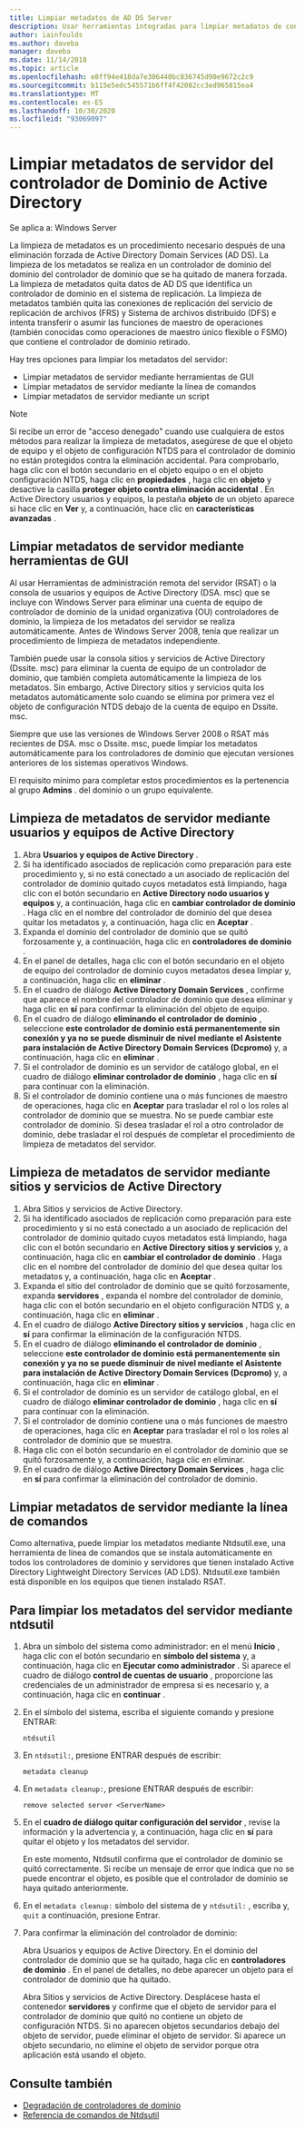 ```yaml
---
title: Limpiar metadatos de AD DS Server
description: Usar herramientas integradas para limpiar metadatos de controladores de dominio eliminados
author: iainfoulds
ms.author: daveba
manager: daveba
ms.date: 11/14/2018
ms.topic: article
ms.openlocfilehash: e8ff94e418da7e306440bc836745d90e9672c2c9
ms.sourcegitcommit: b115e5edc545571b6ff4f42082cc3ed965815ea4
ms.translationtype: MT
ms.contentlocale: es-ES
ms.lasthandoff: 10/30/2020
ms.locfileid: "93069097"
---
```

# <a name="clean-up-active-directory-domain-controller-server-metadata"></a>Limpiar metadatos de servidor del controlador de Dominio de Active Directory

Se aplica a: Windows Server

La limpieza de metadatos es un procedimiento necesario después de una eliminación forzada de Active Directory Domain Services (AD DS). La limpieza de los metadatos se realiza en un controlador de dominio del dominio del controlador de dominio que se ha quitado de manera forzada. La limpieza de metadatos quita datos de AD DS que identifica un controlador de dominio en el sistema de replicación. La limpieza de metadatos también quita las conexiones de replicación del servicio de replicación de archivos (FRS) y Sistema de archivos distribuido (DFS) e intenta transferir o asumir las funciones de maestro de operaciones (también conocidas como operaciones de maestro único flexible o FSMO) que contiene el controlador de dominio retirado.

Hay tres opciones para limpiar los metadatos del servidor:

- Limpiar metadatos de servidor mediante herramientas de GUI
- Limpiar metadatos de servidor mediante la línea de comandos
- Limpiar metadatos de servidor mediante un script

> [!NOTE]
> Si recibe un error de "acceso denegado" cuando use cualquiera de estos métodos para realizar la limpieza de metadatos, asegúrese de que el objeto de equipo y el objeto de configuración NTDS para el controlador de dominio no están protegidos contra la eliminación accidental. Para comprobarlo, haga clic con el botón secundario en el objeto equipo o en el objeto configuración NTDS, haga clic en **propiedades** , haga clic en **objeto** y desactive la casilla **proteger objeto contra eliminación accidental** . En Active Directory usuarios y equipos, la pestaña **objeto** de un objeto aparece si hace clic en **Ver** y, a continuación, hace clic en **características avanzadas** .

## <a name="clean-up-server-metadata-using-gui-tools"></a>Limpiar metadatos de servidor mediante herramientas de GUI

Al usar Herramientas de administración remota del servidor (RSAT) o la consola de usuarios y equipos de Active Directory (DSA. msc) que se incluye con Windows Server para eliminar una cuenta de equipo de controlador de dominio de la unidad organizativa (OU) controladores de dominio, la limpieza de los metadatos del servidor se realiza automáticamente. Antes de Windows Server 2008, tenía que realizar un procedimiento de limpieza de metadatos independiente.

También puede usar la consola sitios y servicios de Active Directory (Dssite. msc) para eliminar la cuenta de equipo de un controlador de dominio, que también completa automáticamente la limpieza de los metadatos. Sin embargo, Active Directory sitios y servicios quita los metadatos automáticamente solo cuando se elimina por primera vez el objeto de configuración NTDS debajo de la cuenta de equipo en Dssite. msc.

Siempre que use las versiones de Windows Server 2008 o RSAT más recientes de DSA. msc o Dssite. msc, puede limpiar los metadatos automáticamente para los controladores de dominio que ejecutan versiones anteriores de los sistemas operativos Windows.

El requisito mínimo para completar estos procedimientos es la pertenencia al grupo **Admins** . del dominio o un grupo equivalente.

## <a name="clean-up-server-metadata-using-active-directory-users-and-computers"></a>Limpieza de metadatos de servidor mediante usuarios y equipos de Active Directory

1. Abra **Usuarios y equipos de Active Directory** .
2. Si ha identificado asociados de replicación como preparación para este procedimiento y, si no está conectado a un asociado de replicación del controlador de dominio quitado cuyos metadatos está limpiando, haga clic con el botón secundario en **Active Directory nodo usuarios y equipos** y, a continuación, haga clic en **cambiar controlador de dominio** . Haga clic en el nombre del controlador de dominio del que desea quitar los metadatos y, a continuación, haga clic en **Aceptar** .
3. Expanda el dominio del controlador de dominio que se quitó forzosamente y, a continuación, haga clic en **controladores de dominio** .
4. En el panel de detalles, haga clic con el botón secundario en el objeto de equipo del controlador de dominio cuyos metadatos desea limpiar y, a continuación, haga clic en **eliminar** .
5. En el cuadro de diálogo **Active Directory Domain Services** , confirme que aparece el nombre del controlador de dominio que desea eliminar y haga clic en **sí** para confirmar la eliminación del objeto de equipo.
6. En el cuadro de diálogo **eliminando el controlador de dominio** , seleccione **este controlador de dominio está permanentemente sin conexión y ya no se puede disminuir de nivel mediante el Asistente para instalación de Active Directory Domain Services (Dcpromo)** y, a continuación, haga clic en **eliminar** .
7. Si el controlador de dominio es un servidor de catálogo global, en el cuadro de diálogo **eliminar controlador de dominio** , haga clic en **sí** para continuar con la eliminación.
8. Si el controlador de dominio contiene una o más funciones de maestro de operaciones, haga clic en **Aceptar** para trasladar el rol o los roles al controlador de dominio que se muestra. No se puede cambiar este controlador de dominio. Si desea trasladar el rol a otro controlador de dominio, debe trasladar el rol después de completar el procedimiento de limpieza de metadatos del servidor.

## <a name="clean-up-server-metadata-using-active-directory-sites-and-services"></a>Limpieza de metadatos de servidor mediante sitios y servicios de Active Directory

1. Abra Sitios y servicios de Active Directory.
2. Si ha identificado asociados de replicación como preparación para este procedimiento y si no está conectado a un asociado de replicación del controlador de dominio quitado cuyos metadatos está limpiando, haga clic con el botón secundario en **Active Directory sitios y servicios** y, a continuación, haga clic en **cambiar el controlador de dominio** . Haga clic en el nombre del controlador de dominio del que desea quitar los metadatos y, a continuación, haga clic en **Aceptar** .
3. Expanda el sitio del controlador de dominio que se quitó forzosamente, expanda **servidores** , expanda el nombre del controlador de dominio, haga clic con el botón secundario en el objeto configuración NTDS y, a continuación, haga clic en **eliminar** .
4. En el cuadro de diálogo **Active Directory sitios y servicios** , haga clic en **sí** para confirmar la eliminación de la configuración NTDS.
5. En el cuadro de diálogo **eliminando el controlador de dominio** , seleccione **este controlador de dominio está permanentemente sin conexión y ya no se puede disminuir de nivel mediante el Asistente para instalación de Active Directory Domain Services (Dcpromo)** y, a continuación, haga clic en **eliminar** .
6. Si el controlador de dominio es un servidor de catálogo global, en el cuadro de diálogo **eliminar controlador de dominio** , haga clic en **sí** para continuar con la eliminación.
7. Si el controlador de dominio contiene una o más funciones de maestro de operaciones, haga clic en **Aceptar** para trasladar el rol o los roles al controlador de dominio que se muestra.
8. Haga clic con el botón secundario en el controlador de dominio que se quitó forzosamente y, a continuación, haga clic en eliminar.
9. En el cuadro de diálogo **Active Directory Domain Services** , haga clic en **sí** para confirmar la eliminación del controlador de dominio.

## <a name="clean-up-server-metadata-using-the-command-line"></a>Limpiar metadatos de servidor mediante la línea de comandos

Como alternativa, puede limpiar los metadatos mediante Ntdsutil.exe, una herramienta de línea de comandos que se instala automáticamente en todos los controladores de dominio y servidores que tienen instalado Active Directory Lightweight Directory Services (AD LDS). Ntdsutil.exe también está disponible en los equipos que tienen instalado RSAT.

## <a name="to-clean-up-server-metadata-by-using-ntdsutil"></a>Para limpiar los metadatos del servidor mediante ntdsutil

1. Abra un símbolo del sistema como administrador: en el menú **Inicio** , haga clic con el botón secundario en **símbolo del sistema** y, a continuación, haga clic en **Ejecutar como administrador** . Si aparece el cuadro de diálogo **control de cuentas de usuario** , proporcione las credenciales de un administrador de empresa si es necesario y, a continuación, haga clic en **continuar** .
2. En el símbolo del sistema, escriba el siguiente comando y presione ENTRAR:

   `ntdsutil`

3. En `ntdsutil:`, presione ENTRAR después de escribir:

   `metadata cleanup`

4. En `metadata cleanup:`, presione ENTRAR después de escribir:

   `remove selected server <ServerName>`

5. En el **cuadro de diálogo quitar configuración del servidor** , revise la información y la advertencia y, a continuación, haga clic en **sí** para quitar el objeto y los metadatos del servidor.

   En este momento, Ntdsutil confirma que el controlador de dominio se quitó correctamente. Si recibe un mensaje de error que indica que no se puede encontrar el objeto, es posible que el controlador de dominio se haya quitado anteriormente.

6. En el `metadata cleanup:` símbolo del sistema de y `ntdsutil:` , escriba y, `quit` a continuación, presione Entrar.

7. Para confirmar la eliminación del controlador de dominio:

   Abra Usuarios y equipos de Active Directory. En el dominio del controlador de dominio que se ha quitado, haga clic en **controladores de dominio** . En el panel de detalles, no debe aparecer un objeto para el controlador de dominio que ha quitado.

   Abra Sitios y servicios de Active Directory. Desplácese hasta el contenedor **servidores** y confirme que el objeto de servidor para el controlador de dominio que quitó no contiene un objeto de configuración NTDS. Si no aparecen objetos secundarios debajo del objeto de servidor, puede eliminar el objeto de servidor. Si aparece un objeto secundario, no elimine el objeto de servidor porque otra aplicación está usando el objeto.

## <a name="see-also"></a>Consulte también

* [Degradación de controladores de dominio](Demoting-Domain-Controllers-and-Domains--Level-200-.md)
* [Referencia de comandos de Ntdsutil](/previous-versions/windows/it-pro/windows-server-2008-r2-and-2008/cc753343(v=ws.10))
